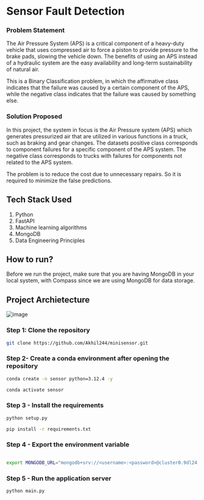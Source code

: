 # Sensor Fault Detection

### Problem Statement
The Air Pressure System (APS) is a critical component of a heavy-duty vehicle that uses compressed air to force a piston to provide pressure to the brake pads, slowing the vehicle down. The benefits of using an APS instead of a hydraulic system are the easy availability and long-term sustainability of natural air.

This is a Binary Classification problem, in which the affirmative class indicates that the failure was caused by a certain component of the APS, while the negative class
indicates that the failure was caused by something else.

### Solution Proposed 
In this project, the system in focus is the Air Pressure system (APS) which generates pressurized air that are utilized in various functions in a truck, such as braking and gear changes. The datasets positive class corresponds to component failures for a specific component of the APS system. The negative class corresponds to trucks with failures for components not related to the APS system.

The problem is to reduce the cost due to unnecessary repairs. So it is required to minimize the false predictions.
## Tech Stack Used
1. Python 
2. FastAPI 
3. Machine learning algorithms
4. MongoDB
5. Data Engineering Principles

## How to run?
Before we run the project, make sure that you are having MongoDB in your local system, with Compass since we are using MongoDB for data storage.

## Project Archietecture
![image](https://github.com/user-attachments/assets/3e86cbde-42de-4525-a042-bcbdfe62af9a)


### Step 1: Clone the repository
```bash
git clone https://github.com/Akhil244/minisensor.git
```

### Step 2- Create a conda environment after opening the repository

```bash
conda create -n sensor python=3.12.4 -y
```

```bash
conda activate sensor
```

### Step 3 - Install the requirements


```bash
python setup.py
```

```bash
pip install -r requirements.txt
```

### Step 4 - Export the environment variable
```bash

export MONGODB_URL="mongodb+srv://<username>:<password>@cluster0.9dl24.mongodb.net/?retryWrites=true&w=majority&appName=Cluster0"

```

### Step 5 - Run the application server
```bash
python main.py
```
